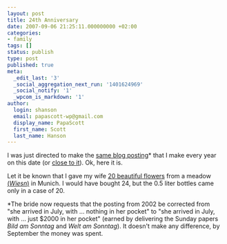 ```yaml
---
layout: post
title: 24th Anniversary
date: 2007-09-06 21:25:11.000000000 +02:00
categories:
- family
tags: []
status: publish
type: post
published: true
meta:
  _edit_last: '3'
  _social_aggregation_next_run: '1401624969'
  _social_notify: '1'
  _wpcom_is_markdown: '1'
author:
  login: shanson
  email: papascott-wp@gmail.com
  display_name: PapaScott
  first_name: Scott
  last_name: Hanson
---
```

<p>I was just directed to make the <a href="/archives/2002/09/09/young-dumb-and-excited/">same blog posting</a>* that I make every year on this date (or <a href="/archives/2006/09/10/23rd-anniversary/">close to it</a>). Ok, here it is.</p>
<p>Let it be known that I gave my wife <a href="http://paulaner.de/home.html">20 beautiful flowers</a> from a meadow <a href="http://en.wikipedia.org/wiki/Oktoberfest">(<em>Wiesn</em>)</a> in Munich. I would have bought 24, but the 0.5 liter bottles came only in a case of 20.</p>
<p>&#42;The bride now requests that the posting from 2002 be corrected from "she arrived in July, with ... nothing in her pocket" to "she arrived in July, with ... just $2000 in her pocket" (earned by delivering the Sunday papers <em>Bild am Sonntag</em> and <em>Welt am Sonntag</em>). It doesn't make any difference, by September the money was spent.</p>

